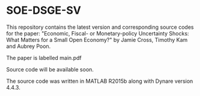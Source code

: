 # SOE-DSGE-SV
This repository contains the latest version and corresponding source codes for the paper:
"Economic, Fiscal- or Monetary-policy Uncertainty Shocks: What Matters for a Small Open Economy?"
by Jamie Cross, Timothy Kam and Aubrey Poon.

The paper is labelled main.pdf

Source code will be available soon. 

The source code was written in MATLAB R2015b along with Dynare version 4.4.3.
